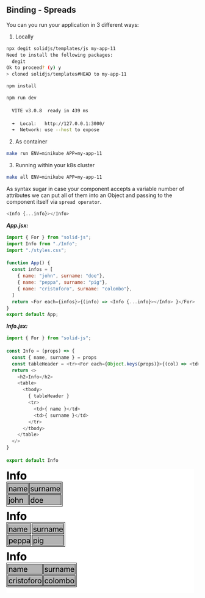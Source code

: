 ## Binding - Spreads

You can you run your application in 3 different ways:
1. Locally 
```bash
npx degit solidjs/templates/js my-app-11
Need to install the following packages:
  degit
Ok to proceed? (y) y
> cloned solidjs/templates#HEAD to my-app-11
```

```bash
npm install
```
```bash
npm run dev

  VITE v3.0.8  ready in 439 ms

  ➜  Local:   http://127.0.0.1:3000/
  ➜  Network: use --host to expose

```
2. As container
```bash
make run ENV=minikube APP=my-app-11
```

3. Running within your k8s cluster
```bash
make all ENV=minikube APP=my-app-11
```


As syntax sugar in case your component accepts a variable number of attributes we can put all of them into an Object and passing to the component itself via `spread operator`.

```js
<Info {...info}></Info>
```

***App.jsx:*** 
```js
import { For } from "solid-js";
import Info from "./Info";
import "./styles.css";

function App() {
  const infos = [
    { name: "john", surname: "doe"},
    { name: "peppa", surname: "pig"},
    { name: "cristoforo", surname: "colombo"},
  ]
  return <For each={infos}>{(info) => <Info {...info}></Info> }</For>
}
export default App;

```

***Info.jsx:*** 
```js
import { For } from "solid-js";

const Info = (props) => {
  const { name, surname } = props
  const tableHeader = <tr><For each={Object.keys(props)}>{(col) => <td>{ col }</td> }</For></tr>
  return <>
    <h2>Info</h2>
    <table>
      <tbody>
        { tableHeader }
        <tr>
          <td>{ name }</td>
          <td>{ surname }</td>
        </tr>
      </tbody>
    </table>
  </>
}

export default Info
```

![image-001](./images-and-diagrams/image-001.png) 

